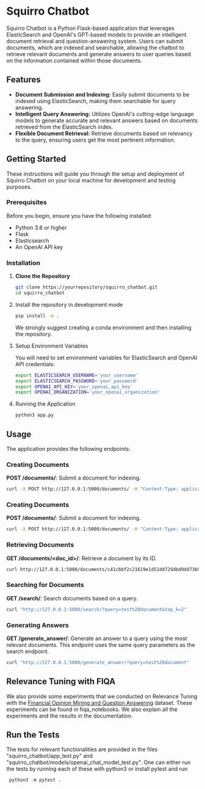 # Squirro Chatbot

Squirro Chatbot is a Python Flask-based application that leverages ElasticSearch and OpenAI's GPT-based models to provide an intelligent document retrieval and question-answering system. Users can submit documents, which are indexed and searchable, allowing the chatbot to retrieve relevant documents and generate answers to user queries based on the information contained within those documents.

## Features

- **Document Submission and Indexing:** Easily submit documents to be indexed using ElasticSearch, making them searchable for query answering.
- **Intelligent Query Answering:** Utilizes OpenAI's cutting-edge language models to generate accurate and relevant answers based on documents retrieved from the ElasticSearch index.
- **Flexible Document Retrieval:** Retrieve documents based on relevancy to the query, ensuring users get the most pertinent information.

## Getting Started

These instructions will guide you through the setup and deployment of Squirro Chatbot on your local machine for development and testing purposes.

### Prerequisites

Before you begin, ensure you have the following installed:
- Python 3.8 or higher
- Flask
- Elasticsearch
- An OpenAI API key

### Installation

1. **Clone the Repository**

   ```sh
   git clone https://yourrepository/squirro_chatbot.git
   cd squirro_chatbot
   ```

2. Install the repository in development mode

    ```sh
   pip install -e .
   ```
    We strongly suggest creating a conda environment and then installing the repository.

3. Setup Environment Variables

    You will need to set environment variables for ElasticSearch and OpenAI API credentials:
    ```sh
    export ELASTICSEARCH_USERNAME='your_username'
    export ELASTICSEARCH_PASSWORD='your_password'
    export OPENAI_API_KEY='your_openai_api_key'
    export OPENAI_ORGANIZATION='your_openai_organization'
    ```

4. Running the Application

    ```sh
    python3 app.py
    ```

## Usage

The application provides the following endpoints:

### Creating Documents

**POST /documents/**: Submit a document for indexing.

  ```sh
  curl -X POST http://127.0.0.1:5000/documents/ -H "Content-Type: application/json" -d '{"text": "This is a test document"}'
  ```


### Creating Documents

**POST /documents/**: Submit a document for indexing.

  ```sh
  curl -X POST http://127.0.0.1:5000/documents/ -H "Content-Type: application/json" -d '{"text": "This is a test document"}'
  ```

  ### Retrieving Documents

**GET /documents/<doc_id>/**: Retrieve a document by its ID.

  ```sh
curl http://127.0.0.1:5000/documents/c41cbbf2c21619e1d51dd729dbd9dd73693672ac0e358bfcda467827ba41bdf7
  ```

  ### Searching for Documents

**GET /search/**: Search documents based on a query.

  ```sh
curl "http://127.0.0.1:5000/search/?query=test%20document&top_k=2"
  ```

### Generating Answers

**GET /generate_answer/**: Generate an answer to a query using the most relevant documents. This endpoint uses the same query parameters as the search endpoint.

  ```sh
  curl "http://127.0.0.1:5000/generate_answer/?query=test%20document"
  ```

## Relevance Tuning with FIQA

We also provide some experiments that we conducted on Relevance Tuning with the [Financial Opinion Mining and Question Answering](https://sites.google.com/view/fiqa/home) dataset. These experiments can be found in fiqa_notebooks. We also explain all the experiments and the results in the documentation.

## Run the Tests

The tests for relevant functionalities are provided in the files "squirro_chatbot/app_test.py" and "squirro_chatbot/models/openai_chat_model_test.py". One can either run the tests by running each of these with python3 or install pytest and run 

  ```python
   python3 -m pytest . 
  ```
